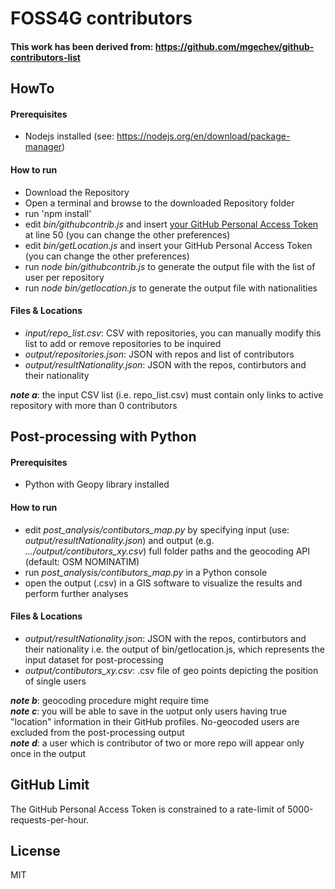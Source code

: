 # FOSS4G contributors

#### This work has been derived from: https://github.com/mgechev/github-contributors-list

## HowTo
#### Prerequisites
 - Nodejs installed (see: https://nodejs.org/en/download/package-manager)

#### How to run
-  Download the Repository
-  Open a terminal and browse to the downloaded Repository folder
-  run 'npm install'
-  edit _bin/githubcontrib.js_ and insert [your GitHub Personal Access Token] at line 50 (you can change the other preferences)
-  edit _bin/getLocation.js_ and insert your GitHub Personal Access Token (you can change the other preferences)
-  run _node bin/githubcontrib.js_ to generate the output file with the list of user per repository
-  run _node bin/getlocation.js_ to generate the output file with nationalities

#### Files & Locations
-  _input/repo_list.csv_: CSV with repositories, you can manually modify this list to add or remove repositories to be inquired
-  _output/repositories.json_: JSON with repos and list of contributors
-  _output/resultNationality.json_: JSON with the repos, contirbutors and their nationality

***note a***: the input CSV list (i.e. repo_list.csv) must contain only links to active repository with more than 0 contributors </br>

## Post-processing with Python
#### Prerequisites
 - Python with Geopy library installed

#### How to run
-  edit _post_analysis/contibutors_map.py_ by specifying input (use: _output/resultNationality.json_) and output (e.g. _.../output/contibutors_xy.csv_) full folder paths and the geocoding API (default: OSM NOMINATIM)
-  run _post_analysis/contibutors_map.py_ in a Python console
-  open the output (.csv) in a GIS software to visualize the results and perform further analyses


#### Files & Locations
-  _output/resultNationality.json_: JSON with the repos, contirbutors and their nationality i.e. the output of bin/getlocation.js, which represents the input dataset for post-processing
-  _output/contibutors_xy.csv_: .csv file of geo points depicting the position of single users

***note b***: geocoding procedure might require time </br>
***note c***: you will be able to save in the uotput only users having true "location" information in their GitHub profiles. No-geocoded users are excluded from the post-processing output</br>
***note d***: a user which is contributor of two or more repo will appear only once in the output</br>

## GitHub Limit

The GitHub Personal Access Token is constrained to a rate-limit of 5000-requests-per-hour. 

## License

MIT

[your GitHub Personal Access Token]:<https://help.github.com/articles/creating-a-personal-access-token-for-the-command-line/>
